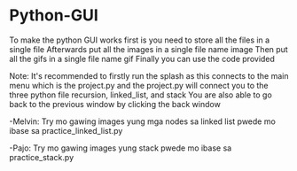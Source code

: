 # Python-GUI

To make the python GUI works first is you need to store all the files in a single file
Afterwards put all the images in a single file name image
Then put all the gifs in a single file name gif
Finally you can use the code provided

Note: It's recommended to firstly run the splash as this connects to the main menu which is the project.py
      and the project.py will connect you to the three python file recursion, linked_list, and stack
      You are also able to go back to the previous window by clicking the back window

-Melvin: Try mo gawing images yung mga nodes sa linked list pwede mo ibase sa practice_linked_list.py

-Pajo: Try mo gawing images yung stack pwede mo ibase sa practice_stack.py
